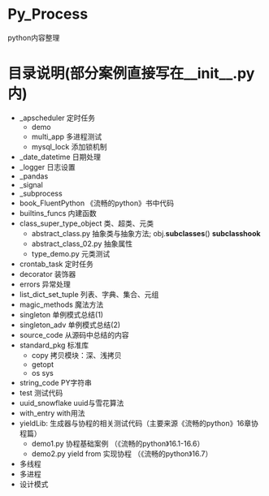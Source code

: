 # Py_Process
python内容整理



# 目录说明(部分案例直接写在__init__.py内)
- _apscheduler 定时任务
    - demo
    - multi_app 多进程测试
    - mysql_lock 添加锁机制
- _date_datetime 日期处理
- _logger 日志设置
- _pandas
- _signal
- _subprocess
- book_FluentPython 《流畅的python》书中代码
- builtins_funcs 内建函数
- class_super_type_object 类、超类、元类
    - abstract_class.py 抽象类与抽象方法; obj.__subclasses__() __subclasshook__
    - abstract_class_02.py  抽象属性
    - type_demo.py 元类测试
- crontab_task 定时任务
- decorator 装饰器
- errors    异常处理
- list_dict_set_tuple 列表、字典、集合、元组
- magic_methods 魔法方法
- singleton 单例模式总结(1)
- singleton_adv 单例模式总结(2)
- source_code  从源码中总结的内容
- standard_pkg 标准库
  - copy 拷贝模块：深、浅拷贝
  - getopt
  - os sys
- string_code  PY字符串
- test 测试代码
- uuid_snowflake uuid与雪花算法
- with_entry with用法
- yieldLib: 生成器与协程的相关测试代码（主要来源《流畅的python》16章协程篇） 
    - demo1.py 协程基础案例 （《流畅的python》16.1-16.6）
    - demo2.py yield from 实现协程 （《流畅的python》16.7）
- 多线程
- 多进程
- 设计模式